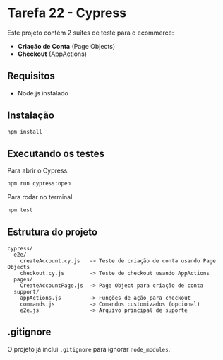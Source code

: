 # Tarefa 22 - Cypress

Este projeto contém 2 suítes de teste para o ecommerce:
- **Criação de Conta** (Page Objects)
- **Checkout** (AppActions)

## Requisitos
- Node.js instalado

## Instalação
```bash
npm install
```

## Executando os testes
Para abrir o Cypress:
```bash
npm run cypress:open
```
Para rodar no terminal:
```bash
npm test
```

## Estrutura do projeto
```
cypress/
  e2e/
    createAccount.cy.js   -> Teste de criação de conta usando Page Objects
    checkout.cy.js        -> Teste de checkout usando AppActions
  pages/
    CreateAccountPage.js  -> Page Object para criação de conta
  support/
    appActions.js         -> Funções de ação para checkout
    commands.js           -> Comandos customizados (opcional)
    e2e.js                -> Arquivo principal de suporte
```

## .gitignore
O projeto já inclui `.gitignore` para ignorar `node_modules`.